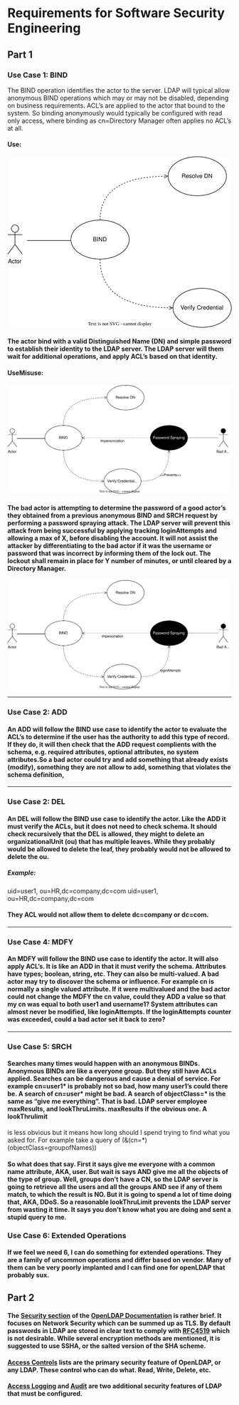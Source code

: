 # Requirements for Software Security Engineering

## Part 1

### Use Case 1: BIND
The BIND operation identifies the actor to the server.  LDAP will typical allow anonymous BIND operations which may or may not be disabled, depending on business requirements.  ACL’s are applied to the actor that bound to the system.  So binding anonymously would typically be configured with read only access, where binding as cn=Directory Manager often applies no ACL’s at all.

#### Use:

![Use-Case-1 - Bind](https://github.com/bartelsjoshuac/SAPG/blob/main/Use%20Case%201%20-%20Bind.drawio.svg)

#### The actor bind with a valid Distinguished Name (DN) and simple password to establish their identity to the LDAP server.  The LDAP server will them wait for additional operations, and apply ACL’s based on that identity.


#### UseMisuse:

![Use-Misuse-Case 1 - Bind](https://github.com/bartelsjoshuac/SAPG/blob/main/Use-Misuse%20Case%201%20-Bind.drawio.svg)

#### The bad actor is attempting to determine the password of a good actor’s they obtained from a previous anonymous BIND and SRCH request by performing a password spraying attack.  The LDAP server will prevent this attack from being successful by applying tracking loginAttempts and allowing a max of X, before disabling the account.  It will not assist the attacker by differentiating to the bad actor if it was the username or password that was incorrect by informing them of the lock out.  The lockout shall remain in place for Y number of minutes, or until cleared by a Directory Manager.

![Use-Misuse-Case Final](https://github.com/bartelsjoshuac/SAPG/blob/main/Use-Misuse%20Case-Final1%20-Bind.drawio.svg)

---
### Use Case 2: ADD
####  An ADD will follow the BIND use case to identify the actor to evaluate the ACL’s to determine if the user has the authority to add this type of record.  If they do, it will then check that the ADD request complients with the schema, e.g. required attributes, optional attributes, no system attributes.So  a bad actor could try and add something that already exists (modify), something they are not allow to add, something that violates the schema definition, 
---
### Use Case 2: DEL
####  An DEL will follow the BIND use case to identify the actor.  Like the ADD it must verify the ACLs, but it does not need to check schema.  It should check recursively that the DEL is allowed, they might to delete an organizationalUnit (ou) that has multiple leaves.  While they probably would be allowed to delete the leaf, they probably would not be allowed to delete the ou.

##### Example:
uid=user1, ou=HR,dc=company,dc=com
uid=user1, ou=HR,dc=company,dc=com

#### They ACL would not allow them to  delete dc=company or dc=com.

---
### Use Case 4: MDFY
#### An MDFY will follow the BIND use case to identify the actor.  It will also apply ACL’s.  It is like an ADD in that it must verify the schema.   Attributes have types; boolean, string, etc.  They can also be multi-valued. A bad actor may try to discover the schema or influence.  For example cn is normally a single valued attribute.  If it were multivalued and the bad actor could not change the MDFY the cn value, could they ADD a value so that my cn was equal to both user1 and username1?  System attributes can almost never be modified, like loginAttempts.  If the loginAttempts counter was exceeded, could a bad actor set it back to zero?
---
### Use Case 5: SRCH
#### Searches many times would happen with an anonymous BINDs.  Anonymous BINDs are like a everyone group.  But they still have ACLs applied.  Searches can be dangerous and cause a denial of service.  For example cn=user1* is probably not so bad, how many user1’s could there be.  A search of cn=user* might be bad.  A search of objectClass=* is the same as “give me everything”.  That is bad.  LDAP server employee maxResults, and lookThruLimits.  maxResults if the obvious one.  A lookThrulimit 
is less obvious but it means how long should I spend trying to find what  you asked for.  For example take a query of (&(cn=*)(objectClass=groupofNames))

#### So what does that say.  First it says give me everyone with a common name attribute, AKA, user.  But wait is says AND give me all the objects of the type of group.  Well, groups don’t have a CN, so the LDAP server is going to retrieve all the users and all the groups AND see if any of them match, to which the result is NO.  But it is going to spend a lot of time doing that, AKA, DDoS.  So a reasonable lookThruLimit prevents the LDAP server from wasting it time.  It says you don’t know what you are doing and sent a stupid query to me.

### Use Case 6: Extended Operations
#### If we feel we need 6, I can do something for extended operations.  They are a family of uncommon operations and differ based on vendor.  Many of them can be very poorly implanted and I can find one for openLDAP that probably sux.


## Part 2
#### The [Security section](https://www.openldap.org/doc/admin26/security.html) of the [OpenLDAP Documentation](https://www.openldap.org/doc/admin26/) is rather brief.  It focuses on Network Security which can be summed up as TLS.  By default passwords in LDAP are stored in clear text to comply with [RFC4519](https://www.rfc-editor.org/rfc/rfc4519.txt) which is not desirable.  While several encryption methods are mentioned, it is suggested to use SSHA, or the salted version of the SHA scheme.

#### [Access Controls](https://www.openldap.org/doc/admin26/access-control.html) lists are the primary security feature of OpenLDAP, or any LDAP.  These control who can do what.  Read, Write, Delete, etc.

#### [Access Logging](https://www.openldap.org/doc/admin26/overlays.html#Access%20Logging) and [Audit](https://www.openldap.org/doc/admin26/overlays.html#Audit%20Logging) are two additional security features of LDAP that must be configured.

